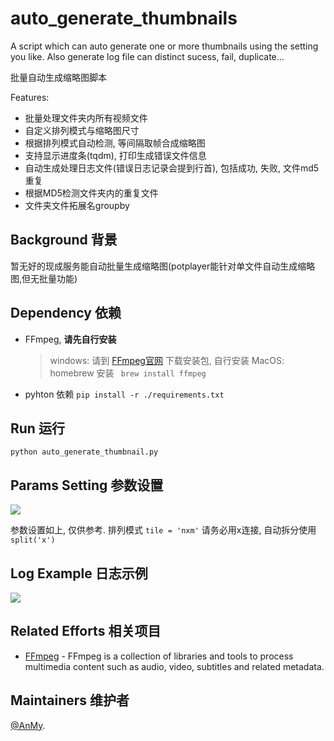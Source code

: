 # auto_generate_thumbnails

A script which can auto generate one or more thumbnails using the setting you like. Also generate log file can distinct sucess, fail, duplicate...

批量自动生成缩略图脚本

Features: 

- 批量处理文件夹内所有视频文件
- 自定义排列模式与缩略图尺寸
- 根据排列模式自动检测, 等间隔取帧合成缩略图
- 支持显示进度条(tqdm), 打印生成错误文件信息
- 自动生成处理日志文件(错误日志记录会提到行首), 包括成功, 失败, 文件md5重复
- 根据MD5检测文件夹内的重复文件
- 文件夹文件拓展名groupby

## Background 背景

暂无好的现成服务能自动批量生成缩略图(potplayer能针对单文件自动生成缩略图,但无批量功能)

## Dependency 依赖

- FFmpeg, **请先自行安装**
  > windows: 请到 [FFmpeg官网](https://ffmpeg.org/download.html) 下载安装包, 自行安装
  > MacOS: homebrew 安装 ` brew install ffmpeg`
  >
- pyhton 依赖
  `pip install -r ./requirements.txt`

## Run 运行

`python auto_generate_thumbnail.py `

## Params Setting 参数设置

![](https://anmy-md.oss-cn-guangzhou.aliyuncs.com/imgs/2024%2F20240131-d9b20ecb8ac60fe6b90e2959f872fa3f.webp)

参数设置如上, 仅供参考.  排列模式 `tile = 'nxm'` 请务必用x连接, 自动拆分使用 `split('x')`

## Log Example 日志示例

![](https://anmy-md.oss-cn-guangzhou.aliyuncs.com/imgs/2024%2F20240131-5ccfe66a0a7cbbd2e7a147067e83ca05.webp)

## Related Efforts 相关项目

* [FFmpeg](https://github.com/FFmpeg/FFmpeg) - FFmpeg is a collection of libraries and tools to process multimedia content such as audio, video, subtitles and related metadata.

## Maintainers 维护者

[@AnMy](https://github.com/AnMyFourier).
